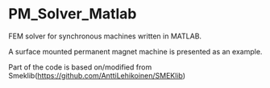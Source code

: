 # PM_Solver_Matlab
FEM solver for synchronous machines written in MATLAB.


A surface mounted permanent magnet machine is presented as an example.


Part of the code is based on/modified from Smeklib(https://github.com/AnttiLehikoinen/SMEKlib)
